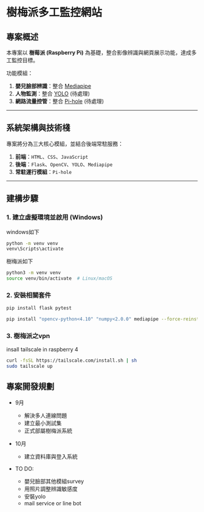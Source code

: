# 樹梅派多工監控網站 

## 專案概述
本專案以 **樹莓派 (Raspberry Pi)** 為基礎，整合影像辨識與網頁展示功能，達成多工監控目標。  

功能模組：  
1. **嬰兒臉部辨識**：整合 [Mediapipe](https://github.com/google/mediapipe)  
2. **人物監測**：整合 [YOLO](https://github.com/ultralytics/yolov5) (待處理)  
3. **網路流量控管**：整合 [Pi-hole](https://pi-hole.net/) (待處理)  

---

## 系統架構與技術棧
專案將分為三大核心模組，並結合後端常駐服務：  

1. **前端**：`HTML`、`CSS`、`JavaScript`  
2. **後端**：`Flask`、`OpenCV`、`YOLO`、`Mediapipe`  
3. **常駐運行模組**：`Pi-hole`  

---

## 建構步驟

### 1. 建立虛擬環境並啟用 (Windows)
windows如下
```sh
python -m venv venv
venv\Scripts\activate
```
樹梅派如下
```sh
python3 -m venv venv
source venv/bin/activate  # Linux/macOS
```

### 2. 安裝相關套件

```sh
pip install flask pytest

pip install "opencv-python<4.10" "numpy<2.0.0" mediapipe --force-reinstall
````

### 3. 樹梅派之vpn 

insall tailscale in raspberry 4
````sh
curl -fsSL https://tailscale.com/install.sh | sh
sudo tailscale up
````

## 專案開發規劃

- 9月
  - 解決多人連線問題
  - 建立最小測試集
  - 正式部屬樹梅派系統

- 10月
  - 建立資料庫與登入系統

- TO DO:
  - 嬰兒臉部其他模組survey
  - 用照片調整辨識敏感度
  - 安裝yolo
  - mail service or line bot